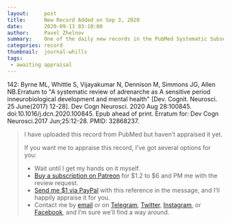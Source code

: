 ```yaml
---
layout:     post
title:      New Record Added on Sep 3, 2020
date:       2020-09-13 03:10:00
author:     Pavel Zhelnov
summary:    One of the daily new records in the PubMed Systematic Subset indexed by Sep 3, 2020.
categories: record
thumbnail:  journal-whills
tags:
 - awaiting appraisal
---
```


142: Byrne ML, Whittle S, Vijayakumar N, Dennison M, Simmons JG, Allen NB.Erratum to "A systematic review of adrenarche as A sensitive period inneurobiological development and mental health" [Dev. Cognit. Neurosci. 25 June(2017) 12-28]. Dev Cogn Neurosci. 2020 Aug 28:100845. doi:10.1016/j.dcn.2020.100845. Epub ahead of print. Erratum for: Dev Cogn Neurosci.2017 Jun;25:12-28. PMID: 32868237.


> I have uploaded this record from PubMed but haven’t appraised it yet.
>
> If you want me to appraise this record, I’ve got several options for you:
> * Wait until I get my hands on it myself.
> * [Buy a subscription on Patreon](https://patreon.com/zheln) for $1.2 to $6 and PM me with the review request.
> * [Send me $1 via PayPal](https://paypal.me/pjelnov) with this reference in the message, and I’ll happily appraise it for you.
> * Contact me by [email](mailto:pavel@zheln.com) or on [Telegram](https://t.me/drzhelnov), [Twitter](https://twitter.com/drzhelnov), [Instagram](https://instagram.com/igzheln), or [Facebook](https://facebook.com/drzhelnov), and I’m sure we’ll find a way around.
